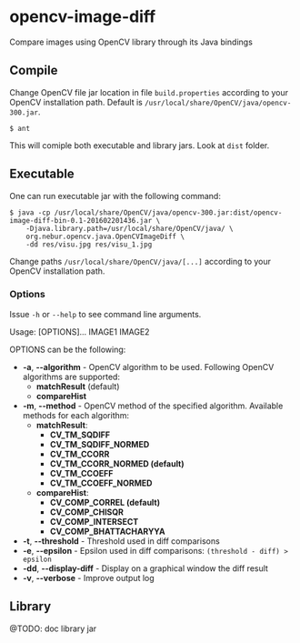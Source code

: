 # opencv-image-diff

Compare images using OpenCV library through its Java bindings

## Compile

Change OpenCV file jar location in file `build.properties` according to your OpenCV installation path.
Default is `/usr/local/share/OpenCV/java/opencv-300.jar`.

```
$ ant
```

This will comiple both executable and library jars. Look at `dist` folder.

## Executable

One can run executable jar with the following command:

```
$ java -cp /usr/local/share/OpenCV/java/opencv-300.jar:dist/opencv-image-diff-bin-0.1-201602201436.jar \
    -Djava.library.path=/usr/local/share/OpenCV/java/ \
    org.nebur.opencv.java.OpenCVImageDiff \
    -dd res/visu.jpg res/visu_1.jpg
```

Change paths `/usr/local/share/OpenCV/java/[...]` according to your OpenCV installation path.

### Options

Issue `-h` or `--help` to see command line arguments. 

Usage: [OPTIONS]... IMAGE1 IMAGE2

OPTIONS can be the following:

- **-a**, **--algorithm** - OpenCV algorithm to be used. Following OpenCV algorithms are supported:
  - **matchResult** (default)
  - **compareHist**
- **-m**, **--method** - OpenCV method of the specified algorithm. Available methods for each algorithm:
  - **matchResult**:
    - **CV_TM_SQDIFF**
    - **CV_TM_SQDIFF_NORMED**
    - **CV_TM_CCORR**
    - **CV_TM_CCORR_NORMED (default)**
    - **CV_TM_CCOEFF**
    - **CV_TM_CCOEFF_NORMED**
  - **compareHist**:
    - **CV_COMP_CORREL (default)**
    - **CV_COMP_CHISQR**
    - **CV_COMP_INTERSECT**
    - **CV_COMP_BHATTACHARYYA**
- **-t**, **--threshold** - Threshold used in diff comparisons
- **-e**, **--epsilon** - Epsilon used in diff comparisons: `(threshold - diff) > epsilon`
- **-dd**, **--display-diff** - Display on a graphical window the diff result
- **-v**, **--verbose** - Improve output log

## Library

@TODO: doc library jar
